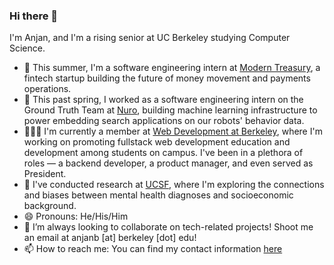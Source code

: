 ### Hi there 👋

I'm Anjan, and I'm a rising senior at UC Berkeley studying Computer Science. 
- 💸 This summer, I'm a software engineering intern at [Modern Treasury](https://moderntreasury.com/), a fintech startup building the future of money movement and payments operations.
- 🚗 This past spring, I worked as a software engineering intern on the Ground Truth Team at [Nuro](https://nuro.ai/), building machine learning infrastructure to power embedding search applications on our robots' behavior data.
- 🧑🏾‍💻 I'm currently a member at [Web Development at Berkeley](https://webatberkeley.org/), where I'm working on promoting fullstack web development education and development among students on campus. I've been in a plethora of roles — a backend developer, a product manager, and even served as President.
- 🔭 I've conducted research at [UCSF](https://honglab.ucsf.edu/), where I'm exploring the connections and biases between mental health diagnoses and socioeconomic background.
- 😄 Pronouns: He/His/Him
- 👯 I’m always looking to collaborate on tech-related projects! Shoot me an email at anjanb [at] berkeley [dot] edu!
- 📫 How to reach me: You can find my contact information [here](https://anjanbharadwaj.com)



<!--
**anjanbharadwaj/anjanbharadwaj** is a ✨ _special_ ✨ repository because its `README.md` (this file) appears on your GitHub profile.

Here are some ideas to get you started:

- 🔭 I’m currently working on ...
- 🌱 I’m currently learning ...
- 👯 I’m looking to collaborate on ...
- 🤔 I’m looking for help with ...
- 💬 Ask me about ...
- 📫 How to reach me: ...
- 😄 Pronouns: ...
- ⚡ Fun fact: ...
-->
